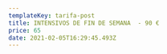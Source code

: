 ```yaml
---
templateKey: tarifa-post
title: INTENSIVOS DE FIN DE SEMANA  - 90 €
price: 65
date: 2021-02-05T16:29:45.493Z
---
```

